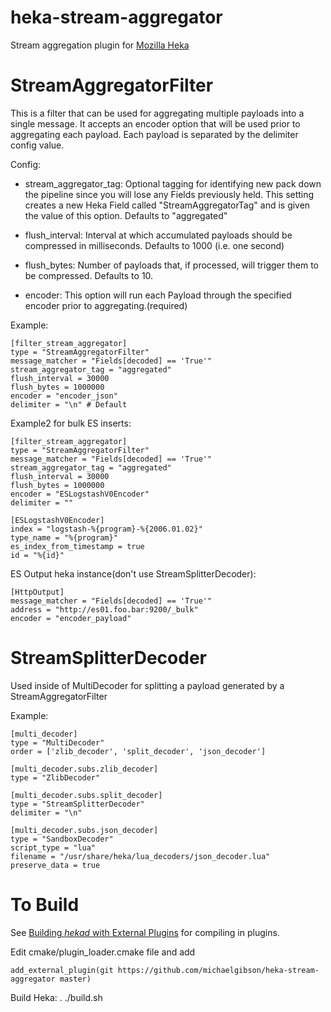 heka-stream-aggregator
======================
Stream aggregation plugin for [Mozilla Heka](http://hekad.readthedocs.org/)

StreamAggregatorFilter
===========
This is a filter that can be used for aggregating multiple payloads into a single message.
It accepts an encoder option that will be used prior to aggregating each payload.
Each payload is separated by the delimiter config value.

Config: 

- stream_aggregator_tag:
	Optional tagging for identifying new pack down the pipeline since you will lose any Fields previously held.
	This setting creates a new Heka Field called "StreamAggregatorTag" and is given the value of this option. Defaults to "aggregated"

- flush_interval: 
	Interval at which accumulated payloads should be compressed in milliseconds.
	Defaults to 1000 (i.e. one second)

- flush_bytes:
	Number of payloads that, if processed, will trigger them to be compressed.
	Defaults to 10.

- encoder:
	This option will run each Payload through the specified encoder prior to aggregating.(required)

Example:

	[filter_stream_aggregator]
	type = "StreamAggregatorFilter"
	message_matcher = "Fields[decoded] == 'True'"
	stream_aggregator_tag = "aggregated"
	flush_interval = 30000
	flush_bytes = 1000000
	encoder = "encoder_json"
	delimiter = "\n" # Default
	
	
	
Example2 for bulk ES inserts:

	[filter_stream_aggregator]
	type = "StreamAggregatorFilter"
	message_matcher = "Fields[decoded] == 'True'"
	stream_aggregator_tag = "aggregated"
	flush_interval = 30000
	flush_bytes = 1000000
	encoder = "ESLogstashV0Encoder"
	delimiter = ""
	
	[ESLogstashV0Encoder]
	index = "logstash-%{program}-%{2006.01.02}"
	type_name = "%{program}"
	es_index_from_timestamp = true
	id = "%{id}"
	
ES Output heka instance(don't use StreamSplitterDecoder):

	[HttpOutput]
	message_matcher = "Fields[decoded] == 'True'"
	address = "http://es01.foo.bar:9200/_bulk"
	encoder	= "encoder_payload"

StreamSplitterDecoder
===========

Used inside of MultiDecoder for splitting a payload generated by a StreamAggregatorFilter

Example:

	[multi_decoder]
	type = "MultiDecoder"
	order = ['zlib_decoder', 'split_decoder', 'json_decoder']

	[multi_decoder.subs.zlib_decoder]
	type = "ZlibDecoder"

	[multi_decoder.subs.split_decoder]
	type = "StreamSplitterDecoder"
	delimiter = "\n"

	[multi_decoder.subs.json_decoder]
	type = "SandboxDecoder"
	script_type = "lua"
	filename = "/usr/share/heka/lua_decoders/json_decoder.lua"
	preserve_data = true

To Build
========

See [Building *hekad* with External Plugins](http://hekad.readthedocs.org/en/latest/installing.html#build-include-externals)
for compiling in plugins.

Edit cmake/plugin_loader.cmake file and add

    add_external_plugin(git https://github.com/michaelgibson/heka-stream-aggregator master)

Build Heka:
	. ./build.sh




